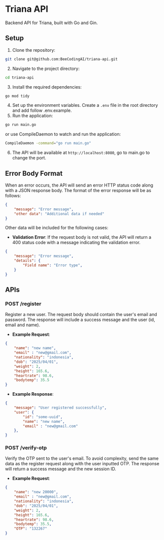 # Triana API
Backend API for Triana, built with Go and Gin.

## Setup
1. Clone the repository:
```bash
git clone git@github.com:BeeCodingAI/triana-api.git
```
2. Navigate to the project directory:
```bash
cd triana-api
```
3. Install the required dependencies:
```bash
go mod tidy
```
4. Set up the environment variables. Create a `.env` file in the root directory and add follow .env.example.
5. Run the application:
```bash
go run main.go
```
or use CompileDaemon to watch and run the application:
```bash
CompileDaemon -command="go run main.go"
```
6. The API will be available at `http://localhost:8080`, go to main.go to change the port.

## Error Body Format
When an error occurs, the API will send an error HTTP status code along with a JSON response body. The format of the error response will be as follows:
```json
{
    "message": "Error message",
    "other data": "Additional data if needed"
}
```
Other data will be included for the following cases:
- **Validation Error**: If the request body is not valid, the API will return a 400 status code with a message indicating the validation error.
```json
{
    "message": "Error message",
    "details": {
        "Field name": "Error type",
    }
}
```

## APIs
### **POST** /register
Register a new user. The request body should contain the user's email and password. The response will include a success message and the user (id, email and name).
- **Example Request**:
```json
{
    "name": "new name",
    "email" : "new@gmail.com",
    "nationality": "indonesia",
    "dob": "2025/04/01",
    "weight": 2,
    "height": 165.6,
    "heartrate": 98.6,
    "bodytemp": 35.5
}
```

- **Example Response**:
```json
{
    "message": "User registered successfully",
    "user": {
        "id": "some-uuid",
        "name": "new name",
        "email" : "new@gmail.com"
    },
}
```

### **POST** /verify-otp
Verify the OTP sent to the user's email. To avoid complexity, send the same data as the register request along with the user inputted OTP. The response will return a success message and the new session ID.
- **Example Request**:
```json
{
    "name": "new 20000",
    "email" : "new@gmail.com",
    "nationality": "indonesia",
    "dob": "2025/04/01",
    "weight": 2,
    "height": 165.6,
    "heartrate": 98.6,
    "bodytemp": 35.5,
    "OTP": "132267"
}
```